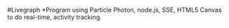 #Livegraph
*Program using Particle Photon, node.js, SSE, HTML5 Canvas to do real-time, activity tracking. 


